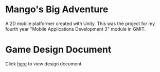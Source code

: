 # Mango's Big Adventure
A 2D mobile platformer created with Unity. This was the project for my fourth year "Mobile Applications Development 3" module in GMIT.

# Game Design Document
Click [here](https://drive.google.com/open?id=1nzk0Z6B5IIZulY0ZcSL40b_wKQSXtSkE) to view design document 
